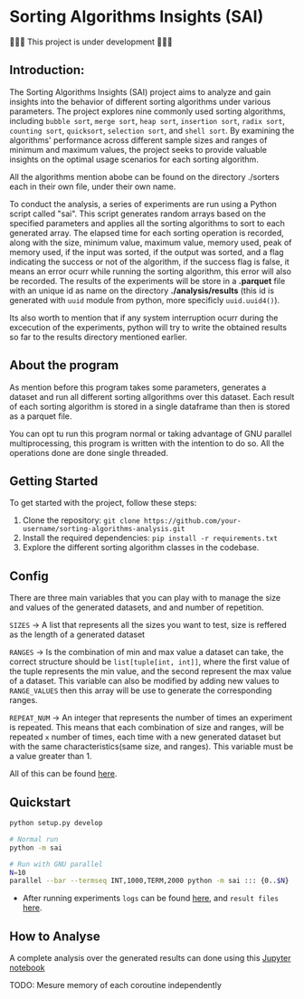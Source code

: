 # Sorting Algorithms Insights (SAI)

🚩🚩🚩 This project is under development 🚩🚩🚩

## Introduction:

The Sorting Algorithms Insights (SAI) project aims to analyze and gain insights into the behavior of different sorting algorithms under various parameters. The project explores nine commonly used sorting algorithms, including `bubble sort`, `merge sort`, `heap sort`, `insertion sort`, `radix sort`, `counting sort`, `quicksort`, `selection sort`, and `shell sort`. By examining the algorithms' performance across different sample sizes and ranges of minimum and maximum values, the project seeks to provide valuable insights on the optimal usage scenarios for each sorting algorithm.

All the algorithms mention abobe can be found on the directory ./sorters each in their own file, under their own name.

To conduct the analysis, a series of experiments are run using a Python script called "sai". This script generates random arrays based on the specified parameters and applies all the sorting algorithms to sort to each generated array. The elapsed time for each sorting operation is recorded, along with the size, minimum value, maximum value, memory used, peak of memory used, if the input was sorted, if the output was sorted, and a flag indicating the success or not of the algorithm, if the success flag is false, it means an error ocurr while running the sorting algorithm, this error will also be recorded. The results of the experiments will be store in a **.parquet** file with an unique id as name on the directory **./analysis/results** (this id is generated with `uuid` module from python, more specificly `uuid.uuid4()`).

Its also worth to mention that if any system interruption ocurr during the excecution of the experiments, python will try to write the obtained results so far to the results directory mentioned earlier.

## About the program

As mention before this program takes some parameters, generates a dataset and run all different sorting allgorithms over this dataset. Each result of each sorting algorithm is stored in a single dataframe than then is stored as a parquet file.

You can opt tu run this program normal or taking advantage of GNU parallel multiprocessing, this program is written with the intention to do so. All the operations done are done single threaded.

## Getting Started

To get started with the project, follow these steps:

1. Clone the repository: `git clone https://github.com/your-username/sorting-algorithms-analysis.git`
2. Install the required dependencies: `pip install -r requirements.txt`
3. Explore the different sorting algorithm classes in the codebase.

## Config

There are three main variables that you can play with to manage the size and values of the generated datasets, and and number of repetition.

`SIZES` -> A list that represents all the sizes you want to test, size is reffered as the length of a generated dataset

`RANGES` -> Is the combination of min and max value a dataset can take, the correct structure should be `list[tuple[int, int]]`, where the first value of the tuple represents the min value, and the second represent the max value of a dataset. This variable can also be modified by adding new values to `RANGE_VALUES` then this array will be use to generate the corresponding ranges.

`REPEAT_NUM` -> An integer that represents the number of times an experiment is repeated. This means that each combination of size and ranges, will be repeated `x` number of times, each time with a new generated dataset but with the same characteristics(same size, and ranges). This variable must be a value greater than 1.

All of this can be found [here](./sai/globals.py).

## Quickstart

```sh
python setup.py develop
```

```bash
# Normal run
python -m sai

# Run with GNU parallel
N=10
parallel --bar --termseq INT,1000,TERM,2000 python -m sai ::: {0..$N}
```

- After running experiments `logs` can be found [here](./analysis/logs), and `result files` [here](./analysis/results).

## How to Analyse

A complete analysis over the generated results can done using this [Jupyter notebook](./analysis/analysis.ipynb)

TODO: Mesure memory of each coroutine independently
